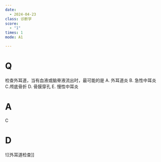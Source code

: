 ```yaml
---
date:
  - 2024-04-23
class: 诊断学
score:
  - "1"
times: 1
mode: A1

--- 
```



# Q
检查外耳道，当有血液或脑脊液流出时，最可能的是
A. 外耳道炎 B. 急性中耳炎 C.颅底骨折
D. 骨膜穿孔 E. 慢性中耳炎

# A

C




# D
![[外耳道检查]]